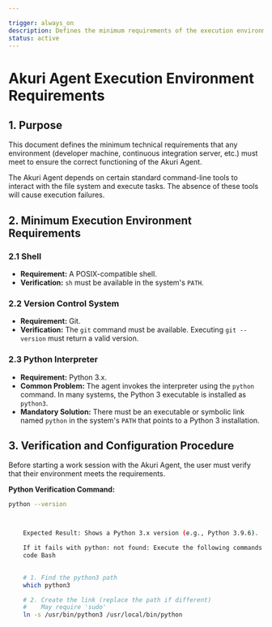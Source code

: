 ```yaml
---

trigger: always_on
description: Defines the minimum requirements of the execution environment (local machine or CI/CD) for the Akuri Agent to operate correctly.
status: active
---
```


# Akuri Agent Execution Environment Requirements

## 1. Purpose

This document defines the minimum technical requirements that any environment (developer machine, continuous integration server, etc.) must meet to ensure the correct functioning of the Akuri Agent.

The Akuri Agent depends on certain standard command-line tools to interact with the file system and execute tasks. The absence of these tools will cause execution failures.

## 2. Minimum Execution Environment Requirements

### 2.1 Shell

-   **Requirement:** A POSIX-compatible shell.
-   **Verification:** `sh` must be available in the system's `PATH`.

### 2.2 Version Control System

-   **Requirement:** Git.
-   **Verification:** The `git` command must be available. Executing `git --version` must return a valid version.

### 2.3 Python Interpreter

-   **Requirement:** Python 3.x.
-   **Common Problem:** The agent invokes the interpreter using the `python` command. In many systems, the Python 3 executable is installed as `python3`.
-   **Mandatory Solution:** There must be an executable or symbolic link named `python` in the system's `PATH` that points to a Python 3 installation.

## 3. Verification and Configuration Procedure

Before starting a work session with the Akuri Agent, the user must verify that their environment meets the requirements.

**Python Verification Command:**
```bash
python --version



    Expected Result: Shows a Python 3.x version (e.g., Python 3.9.6).

    If it fails with python: not found: Execute the following commands to create a symbolic link:
    code Bash

        
    # 1. Find the python3 path
    which python3

    # 2. Create the link (replace the path if different)
    #    May require 'sudo'
    ln -s /usr/bin/python3 /usr/local/bin/python

      